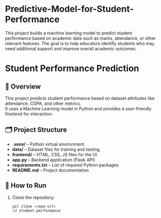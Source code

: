 # Predictive-Model-for-Student-Performance
This project builds a machine learning model to predict student performance based on academic data such as marks, attendance, or other relevant features. The goal is to help educators identify students who may need additional support and improve overall academic outcomes.
# Student Performance Prediction

## 📌 Overview
This project predicts student performance based on dataset attributes like attendance, CGPA, and other metrics.  
It uses a Machine Learning model in Python and provides a user-friendly frontend for interaction.

## 🗂 Project Structure
- **.venv/** – Python virtual environment
- **data/** – Dataset files for training and testing
- **frontend/** – HTML, CSS, JS files for the UI
- **app.py** – Backend application (Flask API)
- **requirements.txt** – List of required Python packages
- **README.md** – Project documentation

## 🚀 How to Run
1. Clone the repository:
   ```bash
   git clone <repo-url>
   cd student-performance

